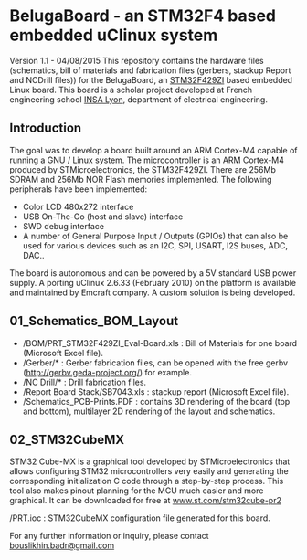 BelugaBoard - an STM32F4 based embedded uClinux system
======================================================
Version 1.1 - 04/08/2015
This repository contains the hardware files (schematics, bill of materials and fabrication files (gerbers, stackup Report and NCDrill files)) for the BelugaBoard, an [STM32F429ZI](www.st.com/web/en/catalog/mmc/FM141/SC1169/SS1577/LN1806/PF255419#) based embedded Linux board.
This board is a scholar project developed at French engineering school [INSA Lyon](http://www.insa-lyon.fr/), department of electrical engineering.

Introduction
------------
The goal was to develop a board built around an ARM Cortex-M4 capable of running a GNU / Linux system.
The microcontroller is an ARM Cortex-M4 produced by STMicroelectronics, the STM32F429ZI.
There are 256Mb SDRAM and 256Mb NOR Flash memories implemented.
The following peripherals have been implemented:

 - Color LCD 480x272 interface 
 - USB On-The-Go (host and slave) interface
 - SWD debug interface
 - A number of General Purpose Input / Outputs (GPIOs) that can also be used for various devices such as an I2C, SPI, USART, I2S buses, ADC, DAC..

The board is autonomous and can be powered by a 5V standard USB power supply.
A porting uClinux 2.6.33 (February 2010) on the platform is available and maintained by Emcraft company. A custom solution is being developed.


01_Schematics_BOM_Layout
------------------------

 - /BOM/PRT_STM32F429ZI_Eval-Board.xls : Bill of Materials for one board (Microsoft Excel file).
 - /Gerber/* : Gerber fabrication files, can be opened with the free gerbv (http://gerbv.geda-project.org/) for example.
 - /NC Drill/* : Drill fabrication files.
 - /Report Board Stack/SB7043.xls : stackup report (Microsoft Excel file).
 - /Schematics_PCB-Prints.PDF : contains 3D rendering of the board (top and bottom), multilayer 2D rendering of the layout and schematics.

02_STM32CubeMX
--------------
STM32 Cube-MX is a graphical tool developed by STMicroelectronics that allows configuring STM32 microcontrollers very easily and generating the corresponding initialization C code through a step-by-step process.
This tool also makes pinout planning for the MCU much easier and more graphical.
It can be downloaded for free at www.st.com/stm32cube-pr2

/PRT.ioc : STM32CubeMX configuration file generated for this board.

For any further information or inquiry, please contact [bouslikhin.badr@gmail.com](mailto:bouslikhin.badr@gmail.com)